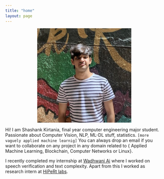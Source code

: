 ```yaml
---
title: "home"
layout: page
---
```

<img src="blogs/images/me.png"        
        alt="2020" 
        width="300" 
        height="300" 
        style="display: block; margin: 0 auto" />

Hi! I am Shashank Kirtania, final year computer engineering major student. Passionate about Computer Vision, NLP, ML-DL stuff, statistics. `[more vaguely applied machine learnig]`
You can always drop an email if you want to collaborate on any project in any domain related to { Applied Machine Learning, Blockchain, Computer Networks or Linux}.

I recently completed my internship at [Wadhwani Ai](https://www.wadhwaniai.org) where I worked on speech verification and text complexity. Apart from this I worked as research intern at [HiPeRt labs](https://hipert.unimore.it).